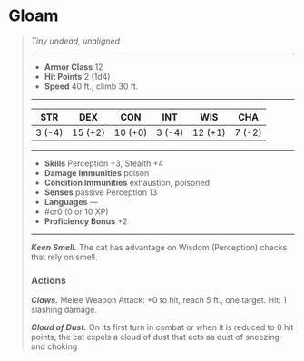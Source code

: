 # Gloam
>*Tiny undead, unaligned*
>___
>- **Armor Class** 12
>- **Hit Points** 2 (1d4)
>- **Speed** 40 ft., climb 30 ft.
>___
>|STR|DEX|CON|INT|WIS|CHA|
>|:---:|:---:|:---:|:---:|:---:|:---:|
>|3 (-4)|15 (+2)|10 (+0)|3 (-4)|12 (+1)|7 (-2)|
>___
>- **Skills** Perception +3, Stealth +4
>- **Damage Immunities** poison
>- **Condition Immunities** exhaustion, poisoned
>- **Senses** passive Perception 13
>- **Languages** —
>- #cr0 (0 or 10 XP)
>- **Proficiency Bonus** +2
>___
>***Keen Smell.*** The cat has advantage on Wisdom (Perception) checks that rely on smell.  
>
>### Actions
>***Claws.*** Melee Weapon Attack: +0 to hit, reach 5 ft., one target. Hit: 1 slashing damage.  
>
>***Cloud of Dust.*** On its first turn in combat or when it is reduced to 0 hit points, the cat expels a cloud of dust that acts as dust of sneezing and choking